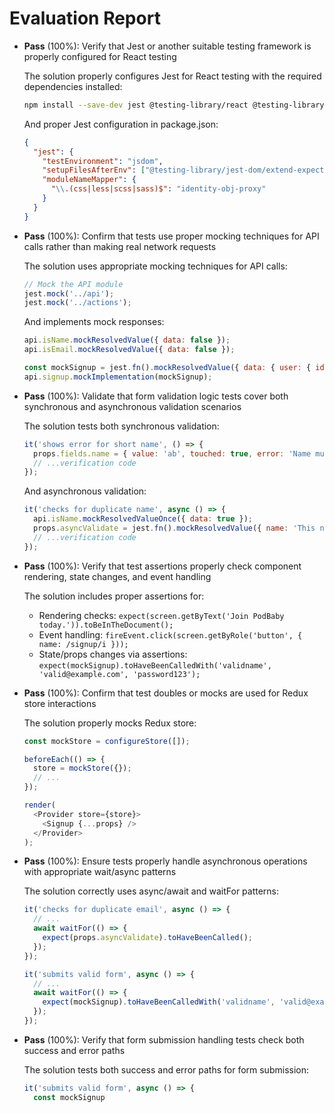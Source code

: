 # Evaluation Report

- **Pass** (100%): Verify that Jest or another suitable testing framework is properly configured for React testing
  
  The solution properly configures Jest for React testing with the required dependencies installed:
  ```bash
  npm install --save-dev jest @testing-library/react @testing-library/jest-dom @testing-library/user-event redux-mock-store msw axios-mock-adapter
  ```
  
  And proper Jest configuration in package.json:
  ```json
  {
    "jest": {
      "testEnvironment": "jsdom",
      "setupFilesAfterEnv": ["@testing-library/jest-dom/extend-expect"],
      "moduleNameMapper": {
        "\\.(css|less|scss|sass)$": "identity-obj-proxy"
      }
    }
  }
  ```

- **Pass** (100%): Confirm that tests use proper mocking techniques for API calls rather than making real network requests

  The solution uses appropriate mocking techniques for API calls:
  ```javascript
  // Mock the API module
  jest.mock('../api');
  jest.mock('../actions');
  ```
  
  And implements mock responses:
  ```javascript
  api.isName.mockResolvedValue({ data: false });
  api.isEmail.mockResolvedValue({ data: false });
  
  const mockSignup = jest.fn().mockResolvedValue({ data: { user: { id: 1 } } });
  api.signup.mockImplementation(mockSignup);
  ```

- **Pass** (100%): Validate that form validation logic tests cover both synchronous and asynchronous validation scenarios

  The solution tests both synchronous validation:
  ```javascript
  it('shows error for short name', () => {
    props.fields.name = { value: 'ab', touched: true, error: 'Name must be between 3 and 60 characters in length' };
    // ...verification code
  });
  ```
  
  And asynchronous validation:
  ```javascript
  it('checks for duplicate name', async () => {
    api.isName.mockResolvedValueOnce({ data: true });
    props.asyncValidate = jest.fn().mockResolvedValue({ name: 'This name is already in use' });
    // ...verification code
  });
  ```

- **Pass** (100%): Verify that test assertions properly check component rendering, state changes, and event handling

  The solution includes proper assertions for:
  - Rendering checks: `expect(screen.getByText('Join PodBaby today.')).toBeInTheDocument();`
  - Event handling: `fireEvent.click(screen.getByRole('button', { name: /signup/i }));`
  - State/props changes via assertions: `expect(mockSignup).toHaveBeenCalledWith('validname', 'valid@example.com', 'password123');`

- **Pass** (100%): Confirm that test doubles or mocks are used for Redux store interactions

  The solution properly mocks Redux store:
  ```javascript
  const mockStore = configureStore([]);
  
  beforeEach(() => {
    store = mockStore({});
    // ...
  });
  
  render(
    <Provider store={store}>
      <Signup {...props} />
    </Provider>
  );
  ```

- **Pass** (100%): Ensure tests properly handle asynchronous operations with appropriate wait/async patterns

  The solution correctly uses async/await and waitFor patterns:
  ```javascript
  it('checks for duplicate email', async () => {
    // ...
    await waitFor(() => {
      expect(props.asyncValidate).toHaveBeenCalled();
    });
  });
  
  it('submits valid form', async () => {
    // ...
    await waitFor(() => {
      expect(mockSignup).toHaveBeenCalledWith('validname', 'valid@example.com', 'password123');
    });
  });
  ```

- **Pass** (100%): Verify that form submission handling tests check both success and error paths

  The solution tests both success and error paths for form submission:
  ```javascript
  it('submits valid form', async () => {
    const mockSignup